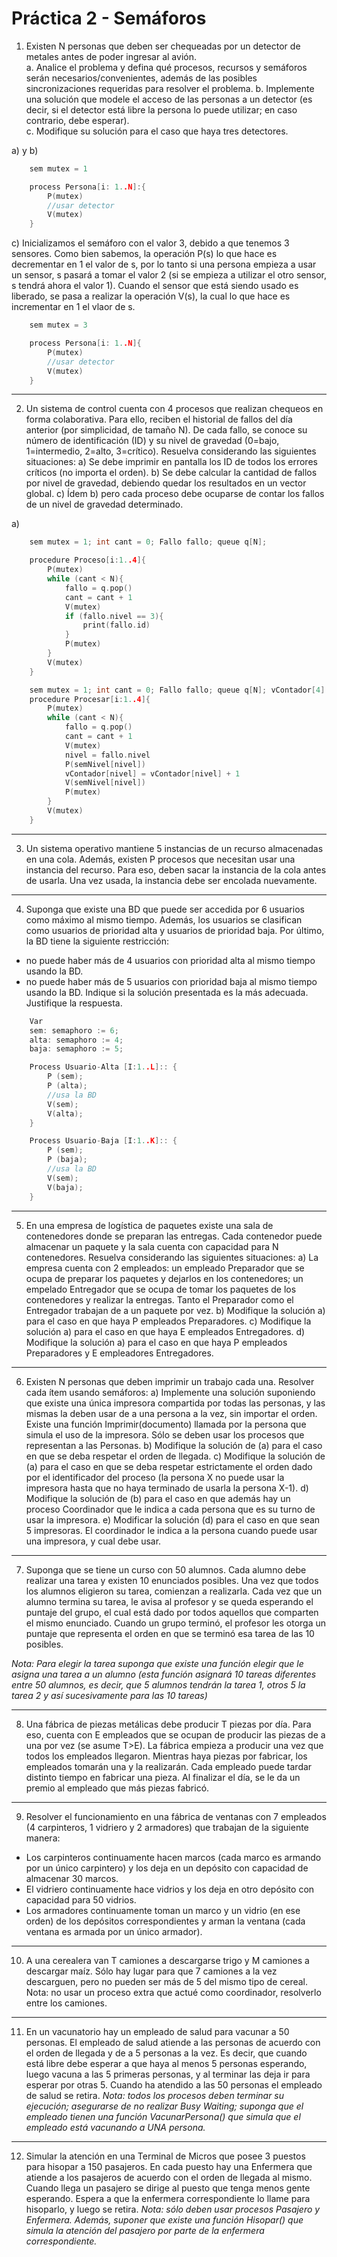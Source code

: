 # Práctica 2 - Semáforos
1.  Existen N personas que deben ser chequeadas por un detector de metales antes de poder ingresar al avión.  
    a. Analice el problema y defina qué procesos, recursos y semáforos serán necesarios/convenientes, además  de  las  posibles  sincronizaciones  requeridas  para resolver el problema. 
    b. Implemente una solución que modele el acceso de las personas a un detector (es decir, si el detector está libre la persona lo puede utilizar; en caso contrario, debe esperar).  
    c. Modifique su solución para el caso que haya tres detectores. 

a) y b)
```c
    sem mutex = 1

    process Persona[i: 1..N]:{
        P(mutex)
        //usar detector
        V(mutex)
    }
```
c) Inicializamos el semáforo con el valor 3, debido a que tenemos 3 sensores. Como bien sabemos, la operación P(s) lo que hace es decrementar en 1 el valor de s, por lo tanto si una persona empieza a usar un sensor, s pasará a tomar el valor 2 (si se empieza a utilizar el otro sensor, s tendrá ahora el valor 1). Cuando el sensor que está siendo usado es liberado, se pasa a realizar  la operación V(s), la cual lo que hace es incrementar en 1 el vlaor de s.
```c
    sem mutex = 3

    process Persona[i: 1..N]{
        P(mutex)
        //usar detector
        V(mutex)
    }
```

--- 
2.  Un sistema de control cuenta con 4 procesos que realizan chequeos en forma colaborativa. Para ello, reciben el historial de fallos del día anterior (por simplicidad, de tamaño  N).  De  cada  fallo,  se  conoce  su  número  de  identificación  (ID)  y  su  nivel  de gravedad (0=bajo, 1=intermedio, 2=alto, 3=crítico). Resuelva considerando las siguientes situaciones: 
a) Se debe imprimir en pantalla los ID de todos los errores críticos (no importa el orden). 
b) Se debe calcular la cantidad de fallos por nivel de gravedad, debiendo quedar los resultados en un vector global. 
c) Ídem  b)  pero  cada  proceso  debe  ocuparse  de  contar  los  fallos  de  un  nivel  de  gravedad determinado. 

a)
```c
    sem mutex = 1; int cant = 0; Fallo fallo; queue q[N];

    procedure Proceso[i:1..4]{
        P(mutex)
        while (cant < N){
            fallo = q.pop()
            cant = cant + 1
            V(mutex)
            if (fallo.nivel == 3){
                print(fallo.id)
            }
            P(mutex)
        }
        V(mutex)
    }
```
```c
    sem mutex = 1; int cant = 0; Fallo fallo; queue q[N]; vContador[4] = ([4] 0); semNivel[4] = ([4] 1); int nivel;
    procedure Procesar[i:1..4]{
        P(mutex)
        while (cant < N){
            fallo = q.pop()
            cant = cant + 1
            V(mutex)
            nivel = fallo.nivel
            P(semNivel[nivel])
            vContador[nivel] = vContador[nivel] + 1
            V(semNivel[nivel])
            P(mutex) 
        }
        V(mutex)
    }

```

---
3.  Un  sistema  operativo  mantiene  5  instancias  de  un  recurso  almacenadas  en  una  cola. 
Además, existen P procesos que necesitan usar una instancia del recurso. Para eso, deben sacar la instancia de la cola antes de usarla. Una vez usada, la instancia debe ser encolada nuevamente.  

--- 
4.  Suponga  que  existe  una  BD  que  puede  ser  accedida  por  6  usuarios  como  máximo  al 
mismo  tiempo.  Además,  los  usuarios  se  clasifican  como  usuarios  de  prioridad  alta  y 
usuarios de prioridad baja. Por último, la BD tiene la siguiente restricción: 
* no puede haber más de 4 usuarios con prioridad alta al mismo tiempo usando la BD. 
* no puede haber más de 5 usuarios con prioridad baja al mismo tiempo usando la BD. 
Indique si la solución presentada es la más adecuada. Justifique la respuesta.

```c
    Var 
    sem: semaphoro := 6; 
    alta: semaphoro := 4; 
    baja: semaphoro := 5; 
```
```c
    Process Usuario-Alta [I:1..L]:: {    
        P (sem); 
        P (alta); 
        //usa la BD 
        V(sem); 
        V(alta); 
    }
```
```c
    Process Usuario-Baja [I:1..K]:: { 
        P (sem); 
        P (baja); 
        //usa la BD 
        V(sem); 
        V(baja); 
    } 
```

---
5.  En  una  empresa  de  logística  de  paquetes  existe  una  sala  de  contenedores  donde  se 
preparan las entregas. Cada contenedor puede almacenar un paquete y la sala cuenta con capacidad para N contenedores. Resuelva considerando las siguientes situaciones: 
a) La empresa cuenta con 2 empleados:  un empleado Preparador que se ocupa de preparar  los  paquetes  y  dejarlos  en  los  contenedores;  un  empelado  Entregador que  se  ocupa  de  tomar  los  paquetes  de  los  contenedores  y  realizar  la  entregas. Tanto el Preparador como el Entregador trabajan de a un paquete por vez. 
b) Modifique la solución a) para el caso en que haya P empleados Preparadores. 
c) Modifique la solución a) para el caso en que haya E empleados Entregadores. 
d) Modifique la solución a) para el caso en que haya P empleados Preparadores y E empleadores Entregadores. 

--- 
6.  Existen N personas que deben imprimir un trabajo cada una. Resolver cada ítem usando  semáforos: 
a) Implemente una solución suponiendo que existe una única impresora compartida por todas las personas, y las mismas la deben usar de a una persona a la vez, sin importar el orden. Existe una función Imprimir(documento) llamada por la persona que simula el uso de la impresora. Sólo se deben usar los procesos que representan a las Personas. 
b) Modifique la solución de (a) para el caso en que se deba respetar el orden de llegada. 
c) Modifique  la  solución  de  (a)  para  el  caso  en  que  se  deba  respetar  estrictamente el orden dado por el identificador del proceso (la persona X no puede usar la impresora hasta que no haya terminado de usarla la persona X-1). 
d) Modifique la solución de (b) para el caso en que además hay un proceso Coordinador que le indica a cada persona que es su turno de usar la impresora. 
e) Modificar la solución (d) para el caso en que sean 5 impresoras. El coordinador le indica a la persona cuando puede usar una impresora, y cual debe usar.  

--- 
7. Suponga que se tiene un curso con 50 alumnos. Cada alumno debe realizar una tarea y existen  10  enunciados  posibles.  Una  vez  que  todos  los  alumnos  eligieron  su  tarea, comienzan a realizarla. Cada vez que un alumno termina su tarea, le avisa al profesor y se queda esperando el puntaje del grupo, el cual está dado por todos aquellos que comparten el  mismo  enunciado.  Cuando  un  grupo  terminó,  el  profesor  les  otorga  un  puntaje  que representa el orden en que se terminó esa tarea de las 10 posibles. 

*Nota: Para elegir la tarea suponga que existe una función elegir que le asigna una tarea a un alumno (esta función asignará 10 tareas diferentes entre 50 alumnos, es decir, que 5 alumnos tendrán la tarea 1, otros 5 la tarea 2 y así sucesivamente para las 10 tareas)*

---
8.  Una fábrica de piezas metálicas debe producir T piezas por día. Para eso, cuenta con E empleados que se ocupan de producir las piezas de a una por vez (se asume  T>E). La fábrica  empieza  a  producir  una  vez  que  todos  los  empleados  llegaron.  Mientras  haya piezas  por  fabricar,  los  empleados  tomarán  una  y  la  realizarán.  Cada  empleado  puede tardar distinto  tiempo  en  fabricar  una  pieza.  Al  finalizar  el  día,  se  le  da  un  premio  al empleado que más piezas fabricó. 

--- 
9.  Resolver el funcionamiento en una fábrica de ventanas con 7 empleados (4 carpinteros, 1 vidriero y 2 armadores) que trabajan de la siguiente manera: 
* Los carpinteros continuamente hacen marcos (cada marco es armando por un único carpintero) y los deja en un depósito con capacidad de almacenar 30 marcos. 
* El vidriero continuamente hace vidrios y los deja en otro depósito con capacidad para 50 vidrios. 
* Los  armadores  continuamente  toman  un  marco  y  un  vidrio  (en  ese  orden)  de  los  depósitos correspondientes y arman la ventana (cada ventana es armada por un único armador). 
 
---
10. A una cerealera van T camiones a descargarse trigo y M camiones a descargar maíz. Sólo hay lugar para que 7 camiones a la vez descarguen, pero no pueden ser más de 5 del mismo tipo de cereal. Nota: no usar un proceso extra que actué como coordinador, resolverlo entre los camiones. 
 
---
11. En un vacunatorio hay un empleado de salud para vacunar a 50 personas. El empleado de salud atiende a las personas de acuerdo con el orden de llegada y de a 5 personas a la vez.  Es  decir,  que  cuando  está  libre  debe  esperar  a  que  haya  al  menos  5  personas esperando, luego vacuna a las 5 primeras personas, y al terminar las deja ir para esperar por otras 5. Cuando ha atendido a las 50 personas el empleado de salud se retira. 
*Nota: todos  los  procesos  deben  terminar  su  ejecución;  asegurarse  de  no  realizar  Busy  Waiting; suponga que el empleado tienen una función VacunarPersona() que simula que el empleado está vacunando a UNA persona.*

---
12. Simular la atención en una Terminal de Micros que posee 3 puestos para hisopar a  150  pasajeros. En cada puesto hay una Enfermera que atiende a los pasajeros de acuerdo con el orden de llegada al mismo. Cuando llega un pasajero se dirige al puesto que tenga menos  gente  esperando.  Espera  a  que  la  enfermera  correspondiente  lo  llame  para hisoparlo,  y  luego  se  retira.  *Nota:  sólo  deben  usar  procesos  Pasajero  y  Enfermera. Además, suponer que existe una función Hisopar() que simula la atención del pasajero por parte de la enfermera correspondiente.*
